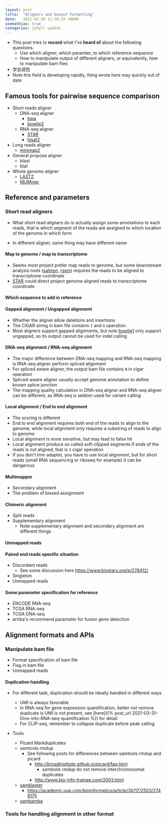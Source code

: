 ```yaml
---
layout: post
title:  "Aligners and Output Formatting"
date:   2021-03-28 11:18:15 +0800
usemathjax: true
categories: jekyll update
---
```


- This post tries to **record** what I've **heard of** about the following questions. 
  - Use which aligner, which paramter, to which reference sequence
  - How to manipulate output of different aligners, or equivalently, how to manipulate bam files
- 学会调包
- Note this field is developing rapidly, thing wrote here may quickly out of date


## Famous tools for pairwise sequence comparison
- Short reads aligner
  - DNA-seq aligner
    - [bwa](http://bio-bwa.sourceforge.net/)
    - [bowtie2](http://bowtie-bio.sourceforge.net/bowtie2/index.shtml)
  - RNA-seq aligner
    - [STAR](https://github.com/alexdobin/STAR)
    - [hisat2](http://daehwankimlab.github.io/hisat2/)
- Long reads aligner
  - [minimap2](https://lh3.github.io/minimap2/minimap2.html)
- General propose aligner
  - blast
  - blat
- Whole genome aligner
  - [LASTZ](http://www.bx.psu.edu/~rsharris/lastz/)
  - [MUMmer](http://mummer.sourceforge.net/)


## Reference and parameters
### Short read aligners
- What short read aligners do is actually assign some annotations to each reads, that is which segment of the reads are assigned to which location of the genome in which form

- In different aligner, same thing may have different name

  

#### **Map to genome / map to transcriptome**
- Seems most project prefer map reads to genome, but some downstream analysis tools ([salmon](https://combine-lab.github.io/salmon/), [rsem](https://deweylab.github.io/RSEM/)) requires the reads to be aligned to transcriptome coordinate
- [STAR](https://github.com/alexdobin/STAR) could direct project genome aligned reads to transcriptome coordinate
  
#### **Which sequence to add in reference**


#### **Gapped alignment / Ungapped alignment**

- Whether the aligner allow deletions and insertions 
- The CIGAR string in bam file contains `I` and `D` operation 
- Most aligners support gapped alignments, but note [bowtie1](http://bowtie-bio.sourceforge.net/manual.html) only support ungapped, so its output cannot be used for indel calling 

  
#### **DNA-seq alignment / RNA-seq alignment**

- The major difference between DNA-seq mapping and RNA-seq mapping is RNA-seq aligner perform spliced alignment
- For spliced aware aligner, the output bam file contains `N` in cigar operation
- Spliced-aware aligner usually accept genome annotation to define known splice junction
- The mapping quality calculation in DNA-seq aligner and RNA-seq aligner can be different, as RNA-seq is seldom used for variant calling

  

#### **Local alignment / End to end alignment**
- The scoring is different
- End to end alignment requires both end of the reads to align to the genome, while local alignment only requires a substring of reads to align to genome
- Local alignment is more sensitive, but may lead to false hit
- Local alignment produce so called soft-clipped segments if ends of the reads is not aligned, that is `S` cigar operation
- If you don't trim adaptor, you have to use local alignment, but for short reads (small RNA sequencing or riboseq for example) it can be dangerous
  
  
#### **Multimapper**
- Secondary alignment
- The problem of biased assignment
  
#### **Chimeric alignment**
- Split reads
- Supplementary alignment
  - Note supplementary alignment and secondary alignment are different things

#### **Unmapped reads**

#### **Paired end reads specific situation**
- Discordant reads
  - See some discussion here <https://www.biostars.org/p/278412/>
- Singleton
- Unmapped reads



#### Some parameter specification for reference

- ENCODE RNA-seq
- TCGA RNA-seq
- TCGA DNA-seq
- arriba's recommend parameter for fusion gene detection

## Alignment formats and APIs

### Manipulate bam file
- Format specification of bam file
- Flag in bam file
- Unmapped reads

#### Duplication handling

- For different task, duplication should be ideally handled in different ways
  - UMI is always favorable
  - In RNA-seq for gene expression quantification, better not remove duplicate is UMI is not present, see [here]({% post_url 2021-03-31-Dive-into-RNA-seq-quantification %}) for detail
  - For CLIP-seq, remember to collapse duplicate before peak calling

- Tools
  - Picard Markduplicates
  - samtools rmdup
    - See following posts for differences between samtools rmdup and picard
      - http://broadinstitute.github.io/picard/faq.html
        - samtools rmdup do not remove interchromosomal duplicates
      - http://www.bio-info-trainee.com/2003.html
  - [samblaster](https://github.com/GregoryFaust/samblaster)
    - https://academic.oup.com/bioinformatics/article/30/17/2503/2748175
  - [sambamba](https://lomereiter.github.io/sambamba/index.html)


### Tools for handling alignment in other format



